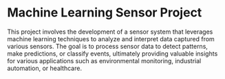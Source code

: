 # Machine Learning Sensor Project

This project involves the development of a sensor system that leverages machine learning techniques to analyze and interpret data captured from various sensors. The goal is to process sensor data to detect patterns, make predictions, or classify events, ultimately providing valuable insights for various applications such as environmental monitoring, industrial automation, or healthcare.
